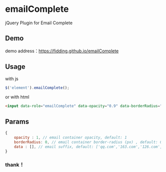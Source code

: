 # emailComplete
jQuery Plugin for Email Complete

## Demo
demo address：https://fidding.github.io/emailComplete

## Usage
with js
``` javascript
$('element').emailComplete();

```
or with html

``` html
<input data-role="emailComplete" data-opacity="0.9" data-borderRadius="1" />
```

## Params

```javascript
{
    opacity : 1, // email container opacity, default: 1
    borderRadius: 0, // email container border-radius (px) , default: 0
    data : [], // email suffix, default: ['qq.com','163.com','126.com','sina.com','sohu.com']
}

```
### thank！
